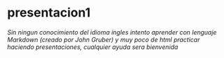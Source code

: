 # presentacion1
<h6>Sin ningun conocimiento del idioma ingles intento aprender con lenguaje Markdown (creado por John Gruber) y muy poco de html 
practicar haciendo presentaciones, cualquier ayuda sera bienvenida </h6>
